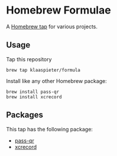 # Homebrew Formulae

A [Homebrew tap] for various projects.

[Homebrew tap]: https://github.com/Homebrew/brew/blob/master/docs/brew-tap.md

## Usage

Tap this repository

```
brew tap klaaspieter/formula
```

Install like any other Homebrew package:

```
brew install pass-qr
brew install xcrecord
```

## Packages

This tap has the following package:

- [pass-qr](https://github.com/klaaspieter/pass-qr)
- [xcrecord](https://github.com/klaaspieter/xcrecord)
